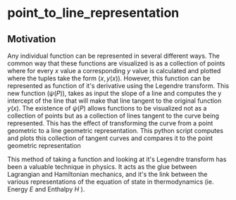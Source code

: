 # point_to_line_representation

## Motivation
Any individual function can be represented in several different ways. The common way that these functions are visualized is as a collection of points where for every $x$ value a corresponding $y$ value is calculated and plotted where the tuples take the form $(x, y(x))$. However, this function can be represented as function of it's derivative using the Legendre transform. This new function ($\psi(P)$), takes as input the slope of a line and computes the y intercept of the line that will make that line tangent to the original function $y(x)$.  The existence of $\psi(P)$ allows functions to be visualized not as a collection of points but as a collection of lines tangent to the curve being represented. This has the effect of transforming the curve from a point geometric to a line geometric representation. This python script computes and plots this collection of tangent curves and compares it to the point geometric representation

This method of taking a function and looking at it's Legendre transform has been a valuable technique in physics. It acts as the glue between Lagrangian and Hamiltonian mechanics, and it's the link between the various representations of the equation of state in thermodynamics (ie. Energy $E$ and Enthalpy $H$ ).
